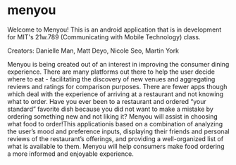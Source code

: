 menyou
======
Welcome to Menyou! This is an android application that is in development for MIT's 21w.789 
(Communicating with Mobile Technology) class.

Creators: Danielle Man, Matt Deyo, Nicole Seo, Martin York

Menyou is being created out of an interest in improving the consumer dining experience. There are
many platforms out there to help the user decide where to eat - facilitating the discovery of new
venues and aggregating reviews and ratings for comparison purposes. There are fewer apps though
which deal with the experience of arriving at a restaurant and not knowing what to order. Have you
ever been to a restaurant and ordered “your standard” favorite dish because you did not want to
make a mistake by ordering something new and not liking it? Menyou will assist in choosing what
food to order!This applicationis based on a combination of analyzing the user’s mood and preference
inputs, displaying their friends and personal reviews of the restaurant’s offerings, and providing
a well-organized list of what is available to them. Menyou will help consumers make food ordering a
more informed and enjoyable experience.
